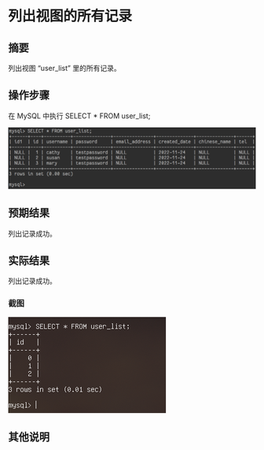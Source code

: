 # 列出视图的所有记录

## 摘要

列出视图 “user_list” 里的所有记录。

## 操作步骤

在 MySQL 中执行 SELECT * FROM user_list;

![列出视图的所有记录](./img/列出视图的所有记录.png)

## 预期结果

列出记录成功。

## 实际结果

列出记录成功。

### 截图

![列出视图的所有记录](./img/列出视图的所有记录2.png)

## 其他说明
